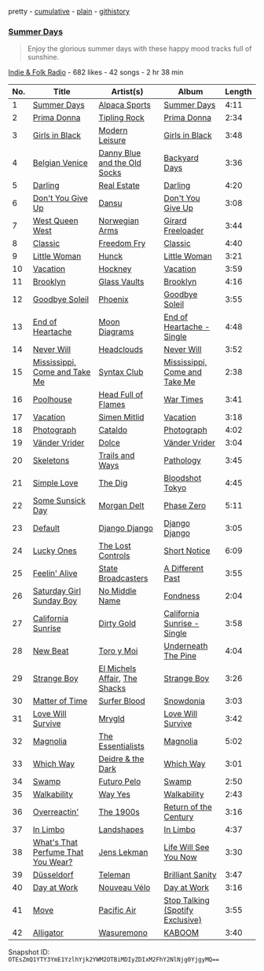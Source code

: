 pretty - [cumulative](/playlists/cumulative/0nUPQhoNrmw7Kr7sOeUCQh.md) - [plain](/playlists/plain/0nUPQhoNrmw7Kr7sOeUCQh) - [githistory](https://github.githistory.xyz/mackorone/spotify-playlist-archive/blob/main/playlists/plain/0nUPQhoNrmw7Kr7sOeUCQh)

### [Summer Days](https://open.spotify.com/playlist/0nUPQhoNrmw7Kr7sOeUCQh)

> Enjoy the glorious summer days with these happy mood tracks full of sunshine.

[Indie & Folk Radio](https://open.spotify.com/user/indiefolkradio) - 682 likes - 42 songs - 2 hr 38 min

| No. | Title | Artist(s) | Album | Length |
|---|---|---|---|---|
| 1 | [Summer Days](https://open.spotify.com/track/4tIF2kyR4ToNfDUOe094pd) | [Alpaca Sports](https://open.spotify.com/artist/2FfiPi1Ia6W1EWM1QcajDN) | [Summer Days](https://open.spotify.com/album/0BiNk4WHl6qHqtFtzk8Xc7) | 4:11 |
| 2 | [Prima Donna](https://open.spotify.com/track/06Ykon1t8t9qZDsEAwEMWq) | [Tipling Rock](https://open.spotify.com/artist/2ZDHVJnLtH2KJfBFzShihr) | [Prima Donna](https://open.spotify.com/album/4NeurROcQUO638E7VHL4PF) | 2:34 |
| 3 | [Girls in Black](https://open.spotify.com/track/01rnSgjaRL0fhctFOET2r6) | [Modern Leisure](https://open.spotify.com/artist/2i274fDSPongYIjYW7wYOn) | [Girls in Black](https://open.spotify.com/album/4nO76kTZ7dBvqNACT2SIrn) | 3:48 |
| 4 | [Belgian Venice](https://open.spotify.com/track/2lC2rdpZPP7lA3YXHldl2E) | [Danny Blue and the Old Socks](https://open.spotify.com/artist/5s0rjfjcB5bk1bKAE2azc8) | [Backyard Days](https://open.spotify.com/album/0z03PSSDy2Dn5i2LEINoet) | 3:36 |
| 5 | [Darling](https://open.spotify.com/track/7Lpi2otSpwKiTpFsdDKEzP) | [Real Estate](https://open.spotify.com/artist/41SQP16hv1TioVYqdckmxT) | [Darling](https://open.spotify.com/album/45zccaZrkPvaq6kIDYo0pz) | 4:20 |
| 6 | [Don't You Give Up](https://open.spotify.com/track/68xBP3GnZuYEDlN4usyp4G) | [Dansu](https://open.spotify.com/artist/3vF7mdipJUsMxuFdW2udAt) | [Don't You Give Up](https://open.spotify.com/album/1XLNl0rSgAC4RPccFnpIY6) | 3:08 |
| 7 | [West Queen West](https://open.spotify.com/track/0gWs9LnzIJWMsKI3uVGVEu) | [Norwegian Arms](https://open.spotify.com/artist/4JPWUAgHP1qOC2YfXj6kxn) | [Girard Freeloader](https://open.spotify.com/album/7lZhlV18B0M4Zr0UzUzYRd) | 3:44 |
| 8 | [Classic](https://open.spotify.com/track/0gqVHimPxgL91CSBPfg9lK) | [Freedom Fry](https://open.spotify.com/artist/195hFqaTDENqLCcG8uGtM7) | [Classic](https://open.spotify.com/album/59cUwR1ZpD2e0dup12eyPr) | 4:40 |
| 9 | [Little Woman](https://open.spotify.com/track/42N5aoOAVlBUUFSpZNwjyJ) | [Hunck](https://open.spotify.com/artist/37D2F3ufSAKUzqpfjs7bpL) | [Little Woman](https://open.spotify.com/album/6QhuIWw4zcJo3g8jdor9e3) | 3:21 |
| 10 | [Vacation](https://open.spotify.com/track/0WxD3496BZLCWEcgWXlstW) | [Hockney](https://open.spotify.com/artist/1vcD9meh1nlRnK5qcduQv1) | [Vacation](https://open.spotify.com/album/2xP7wTYN9eWqNGUYihgvhK) | 3:59 |
| 11 | [Brooklyn](https://open.spotify.com/track/6k56rrBNL9gFtig2UKR1dr) | [Glass Vaults](https://open.spotify.com/artist/3M4TKjKZ5wcoXtPMiw4kOj) | [Brooklyn](https://open.spotify.com/album/11P0ter2ur131f8qUE8eDd) | 4:16 |
| 12 | [Goodbye Soleil](https://open.spotify.com/track/3yQHSVSouvfPHM2v3wjoHT) | [Phoenix](https://open.spotify.com/artist/1xU878Z1QtBldR7ru9owdU) | [Goodbye Soleil](https://open.spotify.com/album/3eTLxOyI4MIxg2Tcu3axIr) | 3:55 |
| 13 | [End of Heartache](https://open.spotify.com/track/0elxMlooXld7ER69CSg8ZD) | [Moon Diagrams](https://open.spotify.com/artist/2MqjEhTz8CDRF4JUIaodjS) | [End of Heartache \- Single](https://open.spotify.com/album/5JxOyi7wg4MGuvWkXiPJwD) | 4:48 |
| 14 | [Never Will](https://open.spotify.com/track/5OANa4wh3pZsu2nW7paD5v) | [Headclouds](https://open.spotify.com/artist/19NbjjKpZKE98SQ1pXGdTz) | [Never Will](https://open.spotify.com/album/4CWqZfErzPWMD6C27XG2av) | 3:52 |
| 15 | [Mississippi, Come and Take Me](https://open.spotify.com/track/4e5c0YKrkcwwb47HflzBy1) | [Syntax Club](https://open.spotify.com/artist/2IHBT1NtXh3s3fcoP2D8A9) | [Mississippi, Come and Take Me](https://open.spotify.com/album/0QdR1EmvXQzIgwv8pCHK2i) | 2:38 |
| 16 | [Poolhouse](https://open.spotify.com/track/2xiqHxpCFi2mVgZ0JVagqk) | [Head Full of Flames](https://open.spotify.com/artist/5SL0TyNQ722u85xTyj17pq) | [War Times](https://open.spotify.com/album/3rRc5qs6j25EiItHz4ZWGk) | 3:41 |
| 17 | [Vacation](https://open.spotify.com/track/5ABg6ZWnPAVKvyW9xR8jwq) | [Simen Mitlid](https://open.spotify.com/artist/3AE2EXc8hnJxb0AoGf3i2A) | [Vacation](https://open.spotify.com/album/47cM8P2hEqkdVbEHmcOMMD) | 3:18 |
| 18 | [Photograph](https://open.spotify.com/track/4WzVh7aGOYraYtdpOscafh) | [Cataldo](https://open.spotify.com/artist/5rFQl8QehNSMIJVnyhTmzY) | [Photograph](https://open.spotify.com/album/283MsjV5IIeJ6ScdupdXnV) | 4:02 |
| 19 | [Vänder Vrider](https://open.spotify.com/track/7su0Qg7b30YblU9nGCIpFJ) | [Dolce](https://open.spotify.com/artist/6wIPycsVyFlJaHYTW8qY0T) | [Vänder Vrider](https://open.spotify.com/album/1uIabAErDbJRYcM646vadh) | 3:04 |
| 20 | [Skeletons](https://open.spotify.com/track/32fp5IJOlBULAObuYw6jbX) | [Trails and Ways](https://open.spotify.com/artist/4waBtLEoe70SqdFLGsaXCZ) | [Pathology](https://open.spotify.com/album/5SD0Wiv87icSCll6pxhbFz) | 3:45 |
| 21 | [Simple Love](https://open.spotify.com/track/4smp7PzrCZhXIelGr9j7N8) | [The Dig](https://open.spotify.com/artist/2Ki2mlU4LhZZ0BOYHWbcot) | [Bloodshot Tokyo](https://open.spotify.com/album/7DZfuwIAjgcg1bk29IjtTs) | 4:45 |
| 22 | [Some Sunsick Day](https://open.spotify.com/track/0WcAH0K0w6xHQb8CH9j4Td) | [Morgan Delt](https://open.spotify.com/artist/29ITaP4nYGDlz54m7pLJL1) | [Phase Zero](https://open.spotify.com/album/2jRo3eoDkYdK0cUMmyVz0L) | 5:11 |
| 23 | [Default](https://open.spotify.com/track/0KRt3JLzhqVeS4RCUFuBpT) | [Django Django](https://open.spotify.com/artist/2ARO60gI5do88ho6azmzab) | [Django Django](https://open.spotify.com/album/0xSfNEjEO1rB1RDBRuIjJL) | 3:05 |
| 24 | [Lucky Ones](https://open.spotify.com/track/50HEviPAWUgMajI75WtiH9) | [The Lost Controls](https://open.spotify.com/artist/3PqJXTQ6WAcMiBWqjdJmhf) | [Short Notice](https://open.spotify.com/album/2fJDFkq0BpnOBn54J7DftA) | 6:09 |
| 25 | [Feelin' Alive](https://open.spotify.com/track/3JGpKjmY4soR36li4a2pYE) | [State Broadcasters](https://open.spotify.com/artist/23nFXMEHvAOSfsZbS0vaFT) | [A Different Past](https://open.spotify.com/album/2YPcffzKqQYYjudPumngoa) | 3:55 |
| 26 | [Saturday Girl Sunday Boy](https://open.spotify.com/track/34b7ZU2pFdQuBq6CHkwniU) | [No Middle Name](https://open.spotify.com/artist/64t5zudQL9J7yLbiTlDd8B) | [Fondness](https://open.spotify.com/album/0p9nPoLhalT7fAJqfppc1J) | 2:04 |
| 27 | [California Sunrise](https://open.spotify.com/track/1rTwIDd21owxbDdHI9l8lI) | [Dirty Gold](https://open.spotify.com/artist/2BcIBFXVoydowG3UQYYq49) | [California Sunrise \- Single](https://open.spotify.com/album/618hXEDhJknMT3tReeAAg9) | 3:58 |
| 28 | [New Beat](https://open.spotify.com/track/3sHWjEze0wDgblzdW6C0UN) | [Toro y Moi](https://open.spotify.com/artist/6O4EGCCb6DoIiR6B1QCQgp) | [Underneath The Pine](https://open.spotify.com/album/7jgEQCZH6wzCG1ufHsqki4) | 4:04 |
| 29 | [Strange Boy](https://open.spotify.com/track/3zlsBcT673l90oRudgQOeT) | [El Michels Affair](https://open.spotify.com/artist/0cLrgpG3pW4MX4nD8h6qCc), [The Shacks](https://open.spotify.com/artist/6vqxTQz5ZOfRSQZWfes7mR) | [Strange Boy](https://open.spotify.com/album/44fHvnWzErm672l2VNQeHH) | 3:26 |
| 30 | [Matter of Time](https://open.spotify.com/track/7MqscQics2OqU2nonxH0fv) | [Surfer Blood](https://open.spotify.com/artist/0IlQRCafsMrd0QkTRBU6n0) | [Snowdonia](https://open.spotify.com/album/7fs3du7ZRrwnnyAQwR1XFG) | 3:03 |
| 31 | [Love Will Survive](https://open.spotify.com/track/0SChq449a4f9dCFa2YrHdG) | [Mrygld](https://open.spotify.com/artist/5F1HsmqZwEmZjVT7hA6Pzl) | [Love Will Survive](https://open.spotify.com/album/6bBoHE2wiZ5TyyoE8DhM8J) | 3:42 |
| 32 | [Magnolia](https://open.spotify.com/track/78lFgN1JjH5bUfIbNgJ5O1) | [The Essentialists](https://open.spotify.com/artist/0RV8ECWr4P9PFZXSobsnh9) | [Magnolia](https://open.spotify.com/album/6fziHdgbWCiVR44A2r8mTx) | 5:02 |
| 33 | [Which Way](https://open.spotify.com/track/4EbSHBJFqzvWzObqkJ5LvK) | [Deidre & the Dark](https://open.spotify.com/artist/2ZmWXEdwo0gqPRNIVRIhEj) | [Which Way](https://open.spotify.com/album/3Nyp9kgXqApIOsSnbdtFMA) | 3:01 |
| 34 | [Swamp](https://open.spotify.com/track/0EtgBQdaNxPoG3zrQoAjNg) | [Futuro Pelo](https://open.spotify.com/artist/5EqHv5lvGgrnkuGEFn67yN) | [Swamp](https://open.spotify.com/album/5Qk0ZMVPtRfHpGFeC7SvwM) | 2:50 |
| 35 | [Walkability](https://open.spotify.com/track/4Zq27x6oIFQBC59ktLDKpZ) | [Way Yes](https://open.spotify.com/artist/3DJqcz8IhshYnm3iECSd6N) | [Walkability](https://open.spotify.com/album/2VavRlbsz5RrBt0fHpVf0k) | 2:43 |
| 36 | [Overreactin'](https://open.spotify.com/track/7kObKLaURkqCkTiAVm2ADP) | [The 1900s](https://open.spotify.com/artist/1GHQ24SSGHZehhuiQwrLRE) | [Return of the Century](https://open.spotify.com/album/1L2pzIC3o1cKUmSTH8wujK) | 3:16 |
| 37 | [In Limbo](https://open.spotify.com/track/5IHi5ZAAp0g5aZnC6bmR7f) | [Landshapes](https://open.spotify.com/artist/2MQVSvu2VGEwEVJgpn6BcR) | [In Limbo](https://open.spotify.com/album/5swTYOqUxqSrPT5aYt0YcT) | 4:37 |
| 38 | [What's That Perfume That You Wear?](https://open.spotify.com/track/2a4tgiJPFIsuwaxHmG1uzF) | [Jens Lekman](https://open.spotify.com/artist/7tzI4rSFTHafjF18ZrNZWx) | [Life Will See You Now](https://open.spotify.com/album/1hXSxD7wpxEHXiLkk69EaQ) | 3:30 |
| 39 | [Düsseldorf](https://open.spotify.com/track/7CFzl649rMy7SwfvI5asWT) | [Teleman](https://open.spotify.com/artist/3wrtQM9ICPPeHwoc1GWiyV) | [Brilliant Sanity](https://open.spotify.com/album/4Bif5km1gUjTlmhU6TemgW) | 3:47 |
| 40 | [Day at Work](https://open.spotify.com/track/2nZeaBoYarVADvHyslB2zr) | [Nouveau Vélo](https://open.spotify.com/artist/2fHGph9uCiA0sBSfoumYQn) | [Day at Work](https://open.spotify.com/album/6fhWJS64hkoOB34BYzLCNK) | 3:16 |
| 41 | [Move](https://open.spotify.com/track/4P8ANTO1EXeEhYVDa8Tcy7) | [Pacific Air](https://open.spotify.com/artist/3LedjkHgJTjLJfDTM5YgmD) | [Stop Talking \(Spotify Exclusive\)](https://open.spotify.com/album/2P4wXBq6Db5MiVgbhyxJte) | 3:55 |
| 42 | [Alligator](https://open.spotify.com/track/6xwyKe7bGOJiX8EFbdoE41) | [Wasuremono](https://open.spotify.com/artist/1i9EknSbxjunq52yyxl8ig) | [KABOOM](https://open.spotify.com/album/59EH4eDAJDKr1uOQ9zn6RM) | 3:40 |

Snapshot ID: `OTEsZmQ1YTY3YmE1YzlhYjk2YWM2OTBiMDIyZDIxM2FhY2NlNjg0YjgyMQ==`
